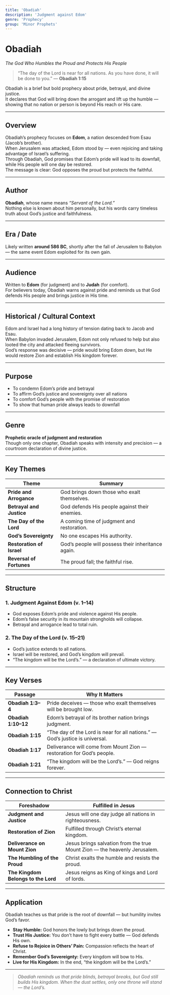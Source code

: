 ```yaml
---
title: 'Obadiah'
description: 'Judgment against Edom'
genre: 'Prophecy'
group: 'Minor Prophets'
---
```


# Obadiah  
*The God Who Humbles the Proud and Protects His People*

> “The day of the Lord is near for all nations. As you have done, it will be done to you.” — **Obadiah 1:15**

Obadiah is a brief but bold prophecy about pride, betrayal, and divine justice.  
It declares that God will bring down the arrogant and lift up the humble — showing that no nation or person is beyond His reach or His care.

---

## Overview  
Obadiah’s prophecy focuses on **Edom**, a nation descended from Esau (Jacob’s brother).  
When Jerusalem was attacked, Edom stood by — even rejoicing and taking advantage of Israel’s suffering.  
Through Obadiah, God promises that Edom’s pride will lead to its downfall, while His people will one day be restored.  
The message is clear: God opposes the proud but protects the faithful.

---

## Author  
**Obadiah**, whose name means *“Servant of the Lord.”*  
Nothing else is known about him personally, but his words carry timeless truth about God’s justice and faithfulness.

---

## Era / Date  
Likely written **around 586 BC**, shortly after the fall of Jerusalem to Babylon — the same event Edom exploited for its own gain.

---

## Audience  
Written to **Edom** (for judgment) and to **Judah** (for comfort).  
For believers today, Obadiah warns against pride and reminds us that God defends His people and brings justice in His time.

---

## Historical / Cultural Context  
Edom and Israel had a long history of tension dating back to Jacob and Esau.  
When Babylon invaded Jerusalem, Edom not only refused to help but also looted the city and attacked fleeing survivors.  
God’s response was decisive — pride would bring Edom down, but He would restore Zion and establish His kingdom forever.

---

## Purpose  
- To condemn Edom’s pride and betrayal  
- To affirm God’s justice and sovereignty over all nations  
- To comfort God’s people with the promise of restoration  
- To show that human pride always leads to downfall  

---

## Genre  
**Prophetic oracle of judgment and restoration**  
Though only one chapter, Obadiah speaks with intensity and precision — a courtroom declaration of divine justice.

---

## Key Themes  

| Theme | Summary |
|-------|----------|
| **Pride and Arrogance** | God brings down those who exalt themselves. |
| **Betrayal and Justice** | God defends His people against their enemies. |
| **The Day of the Lord** | A coming time of judgment and restoration. |
| **God’s Sovereignty** | No one escapes His authority. |
| **Restoration of Israel** | God’s people will possess their inheritance again. |
| **Reversal of Fortunes** | The proud fall; the faithful rise. |

---

## Structure  

### 1. Judgment Against Edom (v. 1–14)
- God exposes Edom’s pride and violence against His people.  
- Edom’s false security in its mountain strongholds will collapse.  
- Betrayal and arrogance lead to total ruin.  

### 2. The Day of the Lord (v. 15–21)
- God’s justice extends to all nations.  
- Israel will be restored, and God’s kingdom will prevail.  
- “The kingdom will be the Lord’s.” — a declaration of ultimate victory.  

---

## Key Verses  

| Passage | Why It Matters |
|----------|----------------|
| **Obadiah 1:3–4** | Pride deceives — those who exalt themselves will be brought low. |
| **Obadiah 1:10–12** | Edom’s betrayal of its brother nation brings judgment. |
| **Obadiah 1:15** | “The day of the Lord is near for all nations.” — God’s justice is universal. |
| **Obadiah 1:17** | Deliverance will come from Mount Zion — restoration for God’s people. |
| **Obadiah 1:21** | “The kingdom will be the Lord’s.” — God reigns forever. |

---

## Connection to Christ  

| Foreshadow | Fulfilled in Jesus |
|-------------|-------------------|
| **Judgment and Justice** | Jesus will one day judge all nations in righteousness. |
| **Restoration of Zion** | Fulfilled through Christ’s eternal kingdom. |
| **Deliverance on Mount Zion** | Jesus brings salvation from the true Mount Zion — the heavenly Jerusalem. |
| **The Humbling of the Proud** | Christ exalts the humble and resists the proud. |
| **The Kingdom Belongs to the Lord** | Jesus reigns as King of kings and Lord of lords. |

---

## Application  
Obadiah teaches us that pride is the root of downfall — but humility invites God’s favor.  
- **Stay Humble:** God honors the lowly but brings down the proud.  
- **Trust His Justice:** You don’t have to fight every battle — God defends His own.  
- **Refuse to Rejoice in Others’ Pain:** Compassion reflects the heart of Christ.  
- **Remember God’s Sovereignty:** Every kingdom will bow to His.  
- **Live for His Kingdom:** In the end, “the kingdom will be the Lord’s.”  

---

> *Obadiah reminds us that pride blinds, betrayal breaks, but God still builds His kingdom. When the dust settles, only one throne will stand — the Lord’s.*
